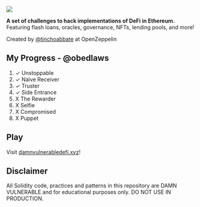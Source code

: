 ![](cover.png)

**A set of challenges to hack implementations of DeFi in Ethereum.** Featuring flash loans, oracles, governance, NFTs, lending pools, and more!

Created by [@tinchoabbate](https://twitter.com/tinchoabbate) at OpenZeppelin

## My Progress - @obedlaws
    
1. ✓ Unstoppable
2. ✓ Naive Receiver
3. ✓ Truster
4. ✓ Side Entrance
5. X The Rewarder
6. X Selfie
7. X Compromised
8. X Puppet

## Play
Visit [damnvulnerabledefi.xyz](https://damnvulnerabledefi.xyz)!

## Disclaimer
All Solidity code, practices and patterns in this repository are DAMN VULNERABLE and for educational purposes only.
DO NOT USE IN PRODUCTION.
